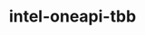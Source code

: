 ---
title: "intel-oneapi-tbb"
layout: cache
categories: [package, develop-2023-12-17]
meta: {"versions": ["2021.11.0"], "compilers": ["oneapi@=2023.2.0"], "oss": ["ubuntu20.04"], "platforms": ["linux"], "targets": ["x86_64_v3"], "stacks": ["e4s-oneapi", "root"], "num_specs": 1, "num_specs_by_stack": {"e4s-oneapi": 1, "root": 1}}
spec_details: [{"hash": "ial3buy7kzv23ay6joxtyyybov2v7d6c", "compiler": "oneapi@=2023.2.0", "versions": ["2021.11.0"], "os": "ubuntu20.04", "platform": "linux", "target": "x86_64_v3", "variants": ["build_system=generic", "+envmods"], "stacks": ["e4s-oneapi", "root"], "size": "-", "tarball": "https://binaries.spack.io/releases/develop-2023-12-17/build_cache/linux-ubuntu20.04-x86_64_v3/oneapi-2023.2.0/intel-oneapi-tbb-2021.11.0/linux-ubuntu20.04-x86_64_v3-oneapi-2023.2.0-intel-oneapi-tbb-2021.11.0-ial3buy7kzv23ay6joxtyyybov2v7d6c.spack"}]
---